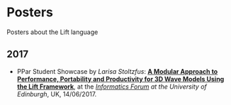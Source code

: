 # Posters
Posters about the Lift language

## 2017

- PPar Student Showcase by _Larisa Stoltzfus_: [**A Modular Approach to Performance, Portability and Productivity for 3D Wave Models Using the Lift Framework**](http://www.lift-project.org/posters/2017/StoltzfusPPar2017Poster.pdf), at the *[Informatics Forum](http://www.informatics.ed.ac.uk/) at the University of Edinburgh*, UK, 14/06/2017.
